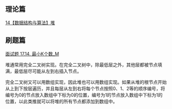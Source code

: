 ## 理论篇

[14【数据结构与算法】堆](../原理/14【数据结构与算法】堆.md)

## 刷题篇

[面试题 17.14. 最小K个数_M](../explain/面试题%2017.14.%20最小K个数_M.md)

堆通常用完全二叉树实现。在完全二叉树中，除最低层之外，其他层都被节点填满，最低层尽可能从左到右插入节点。

完全二叉树又可以用数组实现，因此堆也可以用数组实现。如果从堆的根节点开始从上到下按层遍历，并且每层从左到右将每个节点按照0、1、2等的顺序编号，将编号为0的节点放入数组中下标为0的位置，编号为1的节点放入数组中下标为1的位置，以此类推就可以将堆的所有节点都添加到数组中。